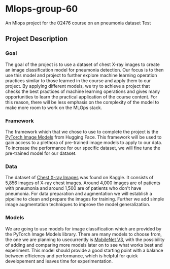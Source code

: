 # Mlops-group-60
An Mlops project for the 02476 course on an pneumonia dataset
Test

## Project Description

### Goal

The goal of the project is to use a dataset of chest X-ray images to create an image classification model for pneumonia detection. Our focus is to then use this model and project to further explore machine learning operation practices similar to those learned in the course and apply them to our project. By applying different models, we try to achieve a project that checks the best practices of machine learning operations and gives many opportunities to learn the practical application of the course content. For this reason, there will be less emphasis on the complexity of the model to make more room to work on the MLOps stack.

### Framework

The framework which that we chose to use to complete the project is the [PyTorch Image Models](https://github.com/rwightman/pytorch-image-models) from Hugging Face. This framework will be used to gain access to a plethora of pre-trained image models to apply to our data. To increase the performance for our specific dataset, we will fine tune the pre-trained model for our dataset. 


### Data

The dataset of [Chest X-ray Images](https://www.kaggle.com/datasets/tolgadincer/labeled-chest-xray-images) was found on Kaggle. It consists of 5,856 images of X-ray chest images. Around 4,000 images are of patients with pneumonia and around 1,500 are of patients who don't have pneumonia. For data preparation and augmentation we will establish a pipeline to clean and prepare the images for training. Further we add simple image augmentation techniques to improve the model generalization.


### Models
We are going to use models for image classification which are provided by the PyTorch Image Models library. There are many models to choose from, the one we are planning to usecurrently is [MobileNet V3](https://huggingface.co/timm/mobilenetv3_small_050.lamb_in1k), with the possibility of adding and comparing more models later on to see what works best and experiment. This model should provide a good starting point with a balance between efficiency and performance, which is helpful for quick developement and leaves time for experimentation.
